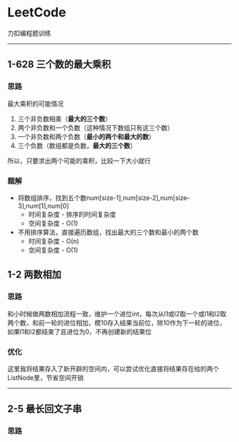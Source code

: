 # LeetCode
力扣编程题训练

---------------------------------------------------------------

## 1-628 三个数的最大乘积
### 思路
最大乘积的可能情况   

1. 三个非负数相乘（**最大的三个数**）
2. 两个非负数和一个负数（这种情况下数组只有这三个数）
3. 一个非负数和两个负数（**最小的两个和最大的数**）
4. 三个负数（数组都是负数，**最大的三个数**）

所以，只要求出两个可能的乘积，比较一下大小就行

### 题解
+ 将数组排序，找到五个数num[size-1],num[size-2],num[size-3],num[1],num[0]
  + 时间复杂度 - 排序的时间复杂度
  + 空间复杂度 - O(1)
+ 不用排序算法，直接遍历数组，找出最大的三个数和最小的两个数
  + 时间复杂度 -  O(n)
  + 空间复杂度 - O(1)



## 1-2 两数相加
### 思路
和小时候做两数相加流程一致，维护一个进位int，每次从l1或l2取一个或l1和l2取两个数，和前一轮的进位相加，模10存入结果当前位，除10作为下一轮的进位，如果l1和l2都结束了且进位为0，不再创建新的结果位

### 优化
这里我将结果存入了新开辟的空间内，可以尝试优化直接将结果存在给的两个ListNode里，节省空间开销

---------------------------------------------------------------

## 2-5 最长回文子串
### 思路

